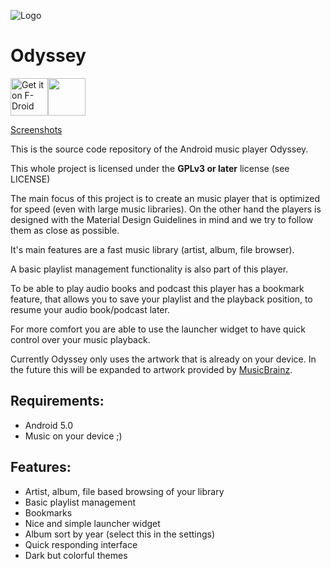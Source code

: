 ![Logo](https://raw.githubusercontent.com/gateship-one/odyssey/master/app/src/main/res/mipmap-xxxhdpi/ic_launcher.png)

# Odyssey 

[<img src="https://f-droid.org/badge/get-it-on.png" alt="Get it on F-Droid" height="60">](https://f-droid.org/app/org.gateshipone.odyssey)<a href="https://play.google.com/store/apps/details?id=org.gateshipone.odyssey"><img src="https://play.google.com/intl/en_us/badges/images/generic/en_badge_web_generic.png" height="60"></a>

[Screenshots](https://github.com/gateship-one/odyssey/wiki/Screenshots)

This is the source code repository of the Android music player Odyssey. 

This whole project is licensed under the **GPLv3 or later** license (see LICENSE)

The main focus of this project is to create an music player that is optimized for speed (even with large music libraries).
On the other hand the players is designed with the Material Design Guidelines in mind and we try to follow them as close
as possible.

It's main features are a fast music library (artist, album, file browser).

A basic playlist management functionality is also part of this player.

To be able to play audio books and podcast this player has a bookmark feature, that allows you to save your playlist and the playback position, to
resume your audio book/podcast later. 

For more comfort you are able to use the launcher widget to have quick control over your music playback.

Currently Odyssey only uses the artwork that is already on your device. In the future this will be expanded to artwork provided by [MusicBrainz](https://www.musicbrainz.org). 

## Requirements: ##
 * Android 5.0
 * Music on your device ;)
 
## Features: ##
 * Artist, album, file based browsing of your library
 * Basic playlist management
 * Bookmarks
 * Nice and simple launcher widget
 * Album sort by year (select this in the settings)
 * Quick responding interface
 * Dark but colorful themes
  


